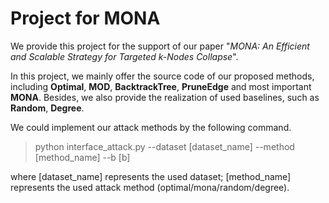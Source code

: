 # Project for MONA

We provide this project for the support of our paper "_MONA: An Efficient and Scalable Strategy 
for Targeted $k$-Nodes Collapse_".

In this project, we mainly offer the source code of our proposed methods, including **Optimal**, **MOD**,
**BacktrackTree**, **PruneEdge** and most important **MONA**. Besides, we also provide the realization of 
used baselines, such as **Random**, **Degree**.

We could implement our attack methods by the following command.

> python interface_attack.py --dataset [dataset_name] --method [method_name] --b [b]

where [dataset_name] represents the used dataset; [method_name] represents the used attack method 
(optimal/mona/random/degree).